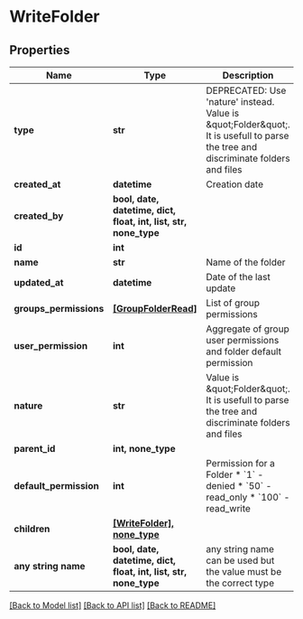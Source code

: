 # WriteFolder


## Properties
Name | Type | Description | Notes
------------ | ------------- | ------------- | -------------
**type** | **str** | DEPRECATED: Use &#39;nature&#39; instead. Value is \&quot;Folder\&quot;. It is usefull to parse the tree and discriminate folders and files | [readonly] 
**created_at** | **datetime** | Creation date | [readonly] 
**created_by** | **bool, date, datetime, dict, float, int, list, str, none_type** |  | [readonly] 
**id** | **int** |  | [readonly] 
**name** | **str** | Name of the folder | 
**updated_at** | **datetime** | Date of the last update | [readonly] 
**groups_permissions** | [**[GroupFolderRead]**](GroupFolderRead.md) | List of group permissions | [readonly] 
**user_permission** | **int** | Aggregate of group user permissions and folder default permission | [readonly] 
**nature** | **str** | Value is \&quot;Folder\&quot;. It is usefull to parse the tree and discriminate folders and files | [readonly] 
**parent_id** | **int, none_type** |  | [optional] 
**default_permission** | **int** | Permission for a Folder  * &#x60;1&#x60; - denied * &#x60;50&#x60; - read_only * &#x60;100&#x60; - read_write | [optional] 
**children** | [**[WriteFolder], none_type**](WriteFolder.md) |  | [optional] 
**any string name** | **bool, date, datetime, dict, float, int, list, str, none_type** | any string name can be used but the value must be the correct type | [optional]

[[Back to Model list]](../README.md#documentation-for-models) [[Back to API list]](../README.md#documentation-for-api-endpoints) [[Back to README]](../README.md)


